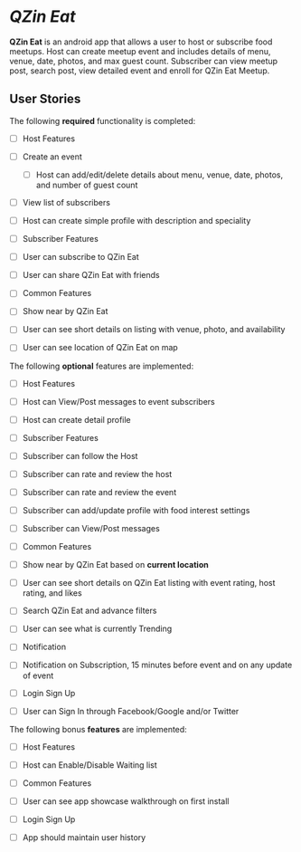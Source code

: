 # *QZin Eat*

**QZin Eat** is an android app that allows a user to host or subscribe food meetups. Host can create meetup event and includes details of menu, venue, date, photos, and max guest count. Subscriber can view meetup post, search post, view detailed event and enroll for QZin Eat Meetup.    

## User Stories

The following **required** functionality is completed:

* [ ] Host Features
 * [ ] Create an event 
   * [ ] Host can add/edit/delete details about menu, venue, date, photos, and number of guest count
 * [ ] View list of subscribers
 * [ ] Host can create simple profile with description and speciality 
* [ ] Subscriber Features
 * [ ] User can subscribe to QZin Eat
 * [ ] User can share QZin Eat with friends
* [ ] Common Features
 * [ ] Show near by QZin Eat 
 * [ ] User can see short details on listing with venue, photo, and availability
 * [ ] User can see location of QZin Eat on map  
 
    
The following **optional** features are implemented: 
 
* [ ] Host Features
 * [ ] Host can View/Post messages to event subscribers
 * [ ] Host can create detail profile
* [ ] Subscriber Features
 * [ ] Subscriber can follow the Host
 * [ ] Subscriber can rate and review the host
 * [ ] Subscriber can rate and review the event
 * [ ] Subscriber can add/update profile with food interest settings
 * [ ] Subscriber can View/Post messages
* [ ] Common Features
 * [ ] Show near by QZin Eat based on **current location**
 * [ ] User can see short details on QZin Eat listing with event rating, host rating, and likes
 * [ ] Search QZin Eat and advance filters
 * [ ] User can see what is currently Trending
 * [ ] Notification
  * [ ] Notification on Subscription, 15 minutes before event and on any update of event
 * [ ] Login Sign Up
  * [ ] User can Sign In through Facebook/Google and/or Twitter 
  
 
The following bonus **features** are implemented: 

* [ ] Host Features
 * [ ] Host can Enable/Disable Waiting list 
* [ ] Common Features
 * [ ] User can see app showcase walkthrough on first install
* [ ] Login Sign Up 
 * [ ] App should maintain user history




